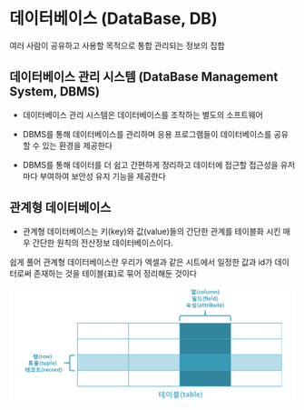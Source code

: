 # 데이터베이스 (DataBase, DB)

여러 사람이 공유하고 사용할 목적으로 통합 관리되는 정보의 집합

## 데이터베이스 관리 시스템 (DataBase Management System, DBMS)

- 데이터베이스 관리 시스템은 데이터베이스를 조작하는 별도의 소프트웨어

- DBMS를 통해 데이터베이스를 관리하며 응용 프로그램들이 데이터베이스를 공유할 수 있는 환경을 제공한다

- DBMS를 통해 데이터를 더 쉽고 간편하게 정리하고 데이터에 접근할 접근성을 유저마다 부여하여 보안성 유지 기능을 제공한다

## 관계형 데이터베이스
  - 관계형 데이터베이스는 키(key)와 값(value)들의 간단한 관계를 테이블화 시킨 매우 간단한 원칙의 전산정보 데이터베이스이다.

쉽게 풀어 관계형 데이터베이스란 우리가 엑셀과 같은 시트에서
일정한 값과 id가 데이터로써 존재하는 것을 테이블(표)로 묶어 정리해둔 것이다

![screenshot](./img/Database1.png)

